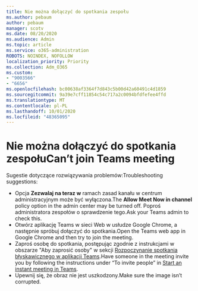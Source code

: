 ```yaml
---
title: Nie można dołączyć do spotkania zespołu
ms.author: pebaum
author: pebaum
manager: scotv
ms.date: 08/20/2020
ms.audience: Admin
ms.topic: article
ms.service: o365-administration
ROBOTS: NOINDEX, NOFOLLOW
localization_priority: Priority
ms.collection: Adm_O365
ms.custom:
- "9003566"
- "6656"
ms.openlocfilehash: bc00638af3364f7d843c5b00d42a60491c4d1859
ms.sourcegitcommit: 9a39e7cff11854c54c717a2c0094bfdfefee4ffd
ms.translationtype: MT
ms.contentlocale: pl-PL
ms.lasthandoff: 10/01/2020
ms.locfileid: "48365095"
---
```

# <a name="cant-join-teams-meeting"></a><span data-ttu-id="232e2-102">Nie można dołączyć do spotkania zespołu</span><span class="sxs-lookup"><span data-stu-id="232e2-102">Can’t join Teams meeting</span></span>

<span data-ttu-id="232e2-103">Sugestie dotyczące rozwiązywania problemów:</span><span class="sxs-lookup"><span data-stu-id="232e2-103">Troubleshooting suggestions:</span></span>  

- <span data-ttu-id="232e2-104">Opcja  **Zezwalaj na teraz w**  ramach zasad kanału w centrum administracyjnym może być wyłączona.</span><span class="sxs-lookup"><span data-stu-id="232e2-104">The  **Allow Meet Now in channel**  policy option in the admin center may be turned off.</span></span> <span data-ttu-id="232e2-105">Poproś administratora zespołów o sprawdzenie tego.</span><span class="sxs-lookup"><span data-stu-id="232e2-105">Ask your Teams admin to check this.</span></span>
- <span data-ttu-id="232e2-106">Otwórz aplikację Teams w sieci Web w usłudze Google Chrome, a następnie spróbuj dołączyć do spotkania.</span><span class="sxs-lookup"><span data-stu-id="232e2-106">Open the Teams web app in Google Chrome and then try to join the meeting.</span></span>
- <span data-ttu-id="232e2-107">Zaproś osobę do spotkania, postępując zgodnie z instrukcjami w obszarze "Aby zaprosić osoby" w sekcji  [Rozpoczynanie spotkania błyskawicznego w aplikacji Teams](https://support.microsoft.com/office/start-an-instant-meeting-in-teams-ff95e53f-8231-4739-87fa-00b9723f4ef5).</span><span class="sxs-lookup"><span data-stu-id="232e2-107">Have someone in the meeting invite you by following the instructions under “To invite people” in  [Start an instant meeting in Teams](https://support.microsoft.com/office/start-an-instant-meeting-in-teams-ff95e53f-8231-4739-87fa-00b9723f4ef5).</span></span>
- <span data-ttu-id="232e2-108">Upewnij się, że obraz nie jest uszkodzony.</span><span class="sxs-lookup"><span data-stu-id="232e2-108">Make sure the image isn’t corrupted.</span></span>
